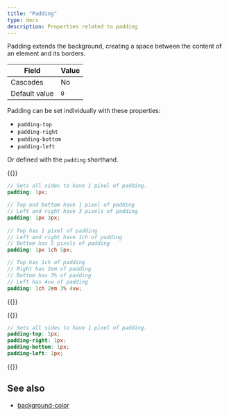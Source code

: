 ```yaml
---
title: "Padding"
type: docs
description: Properties related to padding
---
```


Padding extends the background, creating a space between the content of an 
element and its borders.

| Field | Value |
|--|--|
| Cascades | No |
| Default value | `0` |

Padding can be set individually with these properties:
- `padding-top`
- `padding-right`
- `padding-bottom`
- `padding-left`

Or defined with the `padding` shorthand.

{{<alert title="Shorthand examples">}}
```scss
// Sets all sides to have 1 pixel of padding.
padding: 1px;

// Top and bottom have 1 pixel of padding
// Left and right have 3 pixels of padding
padding: 1px 3px;
  
// Top has 1 pixel of padding
// Left and right have 1ch of padding
// Bottom has 5 pixels of padding
padding: 1px 1ch 5px;

// Top has 1ch of padding
// Right has 2em of padding
// Bottom has 3% of padding
// Left has 4vw of padding
padding: 1ch 2em 3% 4vw;
```
{{</alert>}}

{{<alert title="Individual example">}}
```scss
// Sets all sides to have 1 pixel of padding.
padding-top: 1px;
padding-right: 1px;
padding-bottom: 1px;
padding-left: 1px;
```
{{</alert>}}


## See also
- [background-color](/menus/scss/properties/background-color)
